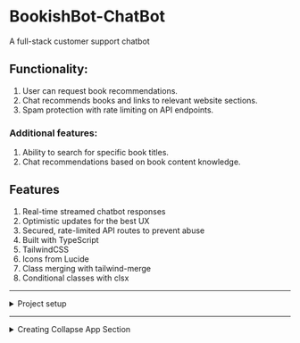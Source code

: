 # BookishBot-ChatBot
A full-stack customer support chatbot

## Functionality:
1. User can request book recommendations.
2. Chat recommends books and links to relevant website sections.
3. Spam protection with rate limiting on API endpoints.
   
### Additional features:
1. Ability to search for specific book titles.
2. Chat recommendations based on book content knowledge.

## Features
 1. Real-time streamed chatbot responses
 2. Optimistic updates for the best UX
 3. Secured, rate-limited API routes to prevent abuse
 4. Built with TypeScript
 5. TailwindCSS
 6. Icons from Lucide
 7. Class merging with tailwind-merge
 8. Conditional classes with clsx

 ---

 <details>
   <summary>Project setup </summary>
   Summary:

1. **Project Objective**: Develop a Next.js chatbot focused on assisting bookstore customers, ensuring a streamlined user experience by rejecting non-bookstore-related queries.

2. **Setup**: Initialized project with Next.js v13, TypeScript, and Tailwind CSS for styling.use ```npx create-next-app```

3. **Routing**: Utilized Next.js file-based routing structure for managing URLs and components.

4. **Mocking Content**: Placeholder website content added to `index.tsx`.

5. **Layout**: Implemented a main layout (`Layout.tsx`) for consistent page structure.

6. **Documentation**: Notes and instructions recorded in a Markdown file for reference.

This setup establishes the foundation for building the specialized chatbot application tailored to bookstore inquiries.
 </details>

---
<details>
   <summary> Creating Collapse App Section
   </summary>

   Sure, here's a more detailed explanation with code snippets:

1. **Chat Component Integration**:
   
   In the project, a chat component is added to the root layout component (`Layout.tsx`) to ensure it appears consistently across all pages. This ensures that users have easy access to the chat functionality regardless of the page they're on.

   ```tsx
   // Layout.tsx
   
   import Chat from './components/Chat';
   
   const Layout: React.FC = ({ children }) => {
       return (
           <div className="layout">
               <Chat /> {/* Including the chat component */}
               <main>{children}</main>
           </div>
       );
   };
   ```

2. **Metadata Update**:
   
   The website's metadata is updated to reflect its bookstore-focused content. This includes setting the title and description appropriately.

   ```html
   <!-- _document.tsx or equivalent -->
   
   <Head>
       <title>Book Buddy</title>
       <meta name="description" content="Your bookstore for fantasy and mystery novels." />
       {/* Other metadata */}
   </Head>
   ```

3. **UI Library Integration**:
   
   The Radix UI library is utilized to incorporate an accessible accordion component for managing chat expansion and collapse. The accordion component provides a seamless user experience and handles accessibility concerns automatically.

   ```bash
   # Install Radix UI library
   npm install @radix-ui/react-accordion
   ```

4. **Accordion Styling**:
   
   Styling is applied to the accordion component to ensure it aligns with the overall design of the chat interface. This involves setting specific classes for size, positioning, and visual styling.

   ```tsx
   // Chat.tsx
   
   import { Accordion, AccordionItem, AccordionTrigger, AccordionContent } from '@radix-ui/react-accordion';
   
   const Chat: React.FC = () => {
       return (
           <Accordion>
               <AccordionItem value="item-1">
                   <AccordionTrigger className="accordion-trigger">Chat</AccordionTrigger>
                   <AccordionContent className="accordion-content">
                       {/* Chat content goes here */}
                   </AccordionContent>
               </AccordionItem>
           </Accordion>
       );
   };
   ```
   1. Accordion component is used to manage the collapsible behavior of the chat interface.
   2. The AccordionTrigger component serves as the clickable element that expands and collapses the chat interface. It includes the text "Chat" and an icon (such as a Chevron) for visual indication of the expansion state.
   3. The AccordionContent component contains the actual content of the chat interface, such as chat messages and user input. This content is initially hidden and revealed upon expanding the accordion.

5.**// libs/util/utils.ts**
 Let's include the setup for the libs/util directory, which includes the utils.ts file for merging class names:

import clsx from 'clsx';
import twMerge from 'tailwind-merge';

export const mergeClassNames = (...classNames: (string | undefined | null | false)[]): string => {
    return clsx(classNames.filter(Boolean));
};

Including the libs/util/utils.ts file ensures that the utility function for merging class names is available for use within the chat component (Chat.tsx). This function helps streamline class name management, contributing to cleaner and more maintainable code.

6. **Chat Header Implementation**:
   
   A chat header component is created to display relevant information at the top of the chat interface. This may include indicators for online status and the type of support provided.it shows in without expanded condition as defualt.

   ```tsx
   // ChatHeader.tsx
   
   const ChatHeader: React.FC = () => {
       return (
           <div className="chat-header">
               <p>Chat with</p>
               <div className="online-status"></div> {/* Online status indicator */}
               <p className="support-type">Book Support</p> {/* Support type */}
           </div>
       );
   };
   ```

7. **Accordion Trigger Customization**:
   
   The accordion trigger component is customized to include visual feedback, such as a Chevron icon, indicating the expansion and collapse state of the chat interface.

   ```tsx
   // Chat.tsx
   
   <AccordionTrigger className="accordion-trigger">
       Chat
       <ChevronIcon />
   </AccordionTrigger>
   ```

8. **Accordion Content Setup**:
   
   The accordion content structure is defined to include placeholders for displaying chat messages and user input. This ensures that the chat interface is properly organized and ready to display dynamic content.

   ```tsx
   // Chat.tsx
   
   <AccordionContent className="accordion-content">
       <div className="chat-messages">
           {/* Placeholder for chat messages */}
       </div>
       <div className="chat-input">
           {/* Placeholder for chat input */}
       </div>
   </AccordionContent>
   ```


These steps provide a comprehensive overview of integrating the chat component, setting up metadata, utilizing a UI library, customizing components, and preparing the chat interface with necessary content placeholders and user interaction elements. Each component plays a crucial role in creating a functional and user-friendly chat interface tailored for bookstore-related inquiries.
</details>


 
